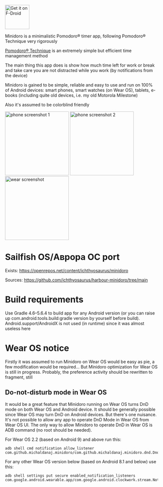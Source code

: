 [<img src="https://fdroid.gitlab.io/artwork/badge/get-it-on.png" alt="Get it on F-Droid"
    height="80">](https://f-droid.org/packages/com.github.michaldanaj.minidoro)

Minidoro is a minimalistic Pomodoro® timer app, following Pomodoro® Technique very rigorously

[Pomodoro® Technique](http://www.pomodorotechnique.com/) is an extremely simple but efficient time management method

The main thing this app does is show how much time left for work or break and take care you are not distracted while you work (by notifications from the device)

Minidoro is gained to be simple, reliable and easy to use and run on 100% of Android devices: smart phones, smart watches (on Wear OS), tablets, e-books (including quite old devices, i.e. my old Motorola Milestone)

Also it's assumed to be colorblind friendly

<img src="https://github.com/michaldanaj/minidoro/blob/main/metadata/en-US/images/phoneScreenshots/1.png?raw=true" alt="phone screenshot 1" style="height: 15em;"/>
<img src="https://github.com/michaldanaj/minidoro/blob/main/metadata/en-US/images/phoneScreenshots/2.png?raw=true" alt="phone screenshot 2" style="width: 15em;"/>
<img src="https://github.com/michaldanaj/minidoro/blob/main/metadata/en-US/images/wearScreenshots/2.png?raw=true" alt="wear screenshot" style="height: 15em;"/>

# Sailfish OS/Аврора ОС port
Exists: https://openrepos.net/content/ichthyosaurus/minidoro

Sources: https://github.com/ichthyosaurus/harbour-minidoro/tree/main

# Build requirements
Use Gradle 4.6–5.6.4 to build app for any Android version (or you can raise up com.android.tools.build:gradle version by yourself before build). Android.support/AndroidX is not used (in runtime) since it was almost useless here

# Wear OS notice
Firstly it was assumed to run Minidoro on Wear OS would be easy as pie, a few modification would be required… But Minidoro optimization for Wear OS is still in progress. Probably, the preference activity  should be rewritten to fragment, still

## Do-not-disturb mode in Wear OS
It would be a great feature that Minidoro running on Wear OS turns DnD mode on both Wear OS and Android device. It should be generally possible since Wear OS may turn DnD on Android devices. But there's one nuisance. It's not possible to allow any app to operate DnD Mode in Wear OS from Wear OS UI. The only way to allow Minidoro to operate DnD in Wear OS is ADB command (no root should be needed).

For Wear OS 2.2 (based on Android 9) and above run this:

    adb shell cmd notification allow_listener com.github.michaldanaj.minidoro/com.github.michaldanaj.minidoro.dnd.DndModeServiceV21

For any other Wear OS version below (based on Android 8.1 and below) use this:

    adb shell settings put secure enabled_notification_listeners com.google.android.wearable.app/com.google.android.clockwork.stream.NotificationCollectorService:com.github.michaldanaj.minidoro/com.github.michaldanaj.minidoro.dnd.DndModeServiceV21